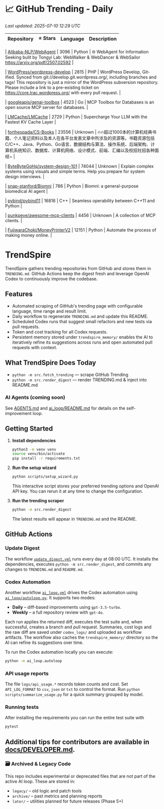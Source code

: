 <!-- TRENDING_START -->
# 📈 GitHub Trending - Daily

_Last updated: 2025-07-10 12:29 UTC_

| Repository | ⭐ Stars | Language | Description |
|------------|--------:|----------|-------------|

| [Alibaba-NLP/WebAgent](https://github.com/Alibaba-NLP/WebAgent) | 3096 | Python | 🌐 WebAgent for Information Seeking bulit by Tongyi Lab: WebWalker & WebDancer & WebSailor https://arxiv.org/pdf/2507.02592 |

| [WordPress/wordpress-develop](https://github.com/WordPress/wordpress-develop) | 2815 | PHP | WordPress Develop, Git-ified. Synced from git://develop.git.wordpress.org/, including branches and tags! This repository is just a mirror of the WordPress subversion repository. Please include a link to a pre-existing ticket on https://core.trac.wordpress.org/ with every pull request. |

| [googleapis/genai-toolbox](https://github.com/googleapis/genai-toolbox) | 4523 | Go | MCP Toolbox for Databases is an open source MCP server for databases. |

| [LMCache/LMCache](https://github.com/LMCache/LMCache) | 2729 | Python | Supercharge Your LLM with the Fastest KV Cache Layer |

| [forthespada/CS-Books](https://github.com/forthespada/CS-Books) | 23556 | Unknown | 🔥🔥超过1000本的计算机经典书籍、个人笔记资料以及本人在各平台发表文章中所涉及的资源等。书籍资源包括C/C++、Java、Python、Go语言、数据结构与算法、操作系统、后端架构、计算机系统知识、数据库、计算机网络、设计模式、前端、汇编以及校招社招各种面经~ |

| [ByteByteGoHq/system-design-101](https://github.com/ByteByteGoHq/system-design-101) | 74044 | Unknown | Explain complex systems using visuals and simple terms. Help you prepare for system design interviews. |

| [snap-stanford/Biomni](https://github.com/snap-stanford/Biomni) | 786 | Python | Biomni: a general-purpose biomedical AI agent |

| [pybind/pybind11](https://github.com/pybind/pybind11) | 16816 | C++ | Seamless operability between C++11 and Python |

| [punkpeye/awesome-mcp-clients](https://github.com/punkpeye/awesome-mcp-clients) | 4456 | Unknown | A collection of MCP clients. |

| [FujiwaraChoki/MoneyPrinterV2](https://github.com/FujiwaraChoki/MoneyPrinterV2) | 12151 | Python | Automate the process of making money online. |
<!-- TRENDING_END -->

# TrendSpire

TrendSpire gathers trending repositories from GitHub and stores them in `TRENDING.md`. GitHub Actions keep the digest fresh and leverage OpenAI Codex to continuously improve the codebase.

## Features

- Automated scraping of GitHub's trending page with configurable language, time range and result limit.
- Daily workflow to regenerate `TRENDING.md` and update this README.
- Scheduled Codex runs that suggest small refactors and new tests via pull requests.
- Token and cost tracking for all Codex requests.
- Persistent memory stored under `trendspire_memory/` enables the AI to
  iteratively refine its suggestions across runs and open automated pull
  requests with context.

## What TrendSpire Does Today

- `python -m src.fetch_trending` — scrape GitHub Trending
- `python -m src.render_digest` — render TRENDING.md & inject into README.md

### AI Agents (coming soon)
See [AGENTS.md](./AGENTS.md) and [ai_loop/README.md](./ai_loop/README.md) for details on the self-improvement loop.

## Getting Started

1. **Install dependencies**
   ```bash
   python3 -m venv venv
   source venv/bin/activate
   pip install -r requirements.txt
   ```

2. **Run the setup wizard**
   ```bash
   python scripts/setup_wizard.py
   ```
   This interactive script stores your preferred trending options and OpenAI API key.
   You can rerun it at any time to change the configuration.

3. **Run the trending scraper**
   ```bash
   python -m src.render_digest
   ```
   The latest results will appear in `TRENDING.md` and the README.


## GitHub Actions

### Update Digest

The workflow [`update_digest.yml`](.github/workflows/update_digest.yml) runs every day at 08:00 UTC. It installs the dependencies, executes `python -m src.render_digest`, and commits any changes to `TRENDING.md` and `README.md`.

### Codex Automation

Another workflow [`ai_loop.yml`](.github/workflows/ai_loop.yml) drives the Codex automation using [`ai_loop/autoloop.py`](ai_loop/autoloop.py). It supports two modes:

- **Daily** – diff-based improvements using `gpt-3.5-turbo`.
- **Weekly** – a full repository review with `gpt-4o`.

Each run applies the returned diff, executes the test suite and, when successful, creates a branch and pull request. Summaries, cost logs and the raw diff are saved under `codex_logs/` and uploaded as workflow artifacts. The workflow also caches the `trendspire_memory/` directory so the AI can refine its suggestions over time.

To run the Codex automation locally you can execute:

```bash
python -m ai_loop.autoloop
```

### API usage reports

The file `logs/api_usage.*` records token counts and cost. Set `API_LOG_FORMAT`
to `csv`, `json` or `txt` to control the format. Run `python
scripts/summarize_usage.py` for a quick summary grouped by model.

### Running tests

After installing the requirements you can run the entire test suite with

```bash
pytest
```

Additional tips for contributors are available in
[docs/DEVELOPER.md](docs/DEVELOPER.md).
---

### 🗃 Archived & Legacy Code

This repo includes experimental or deprecated files that are not part of the active AI loop. These are stored in:

- `legacy/` – old logic and patch tools
- `archive/` – past metrics and planning reports
- `later/` – utilities planned for future releases (Phase 5+)
